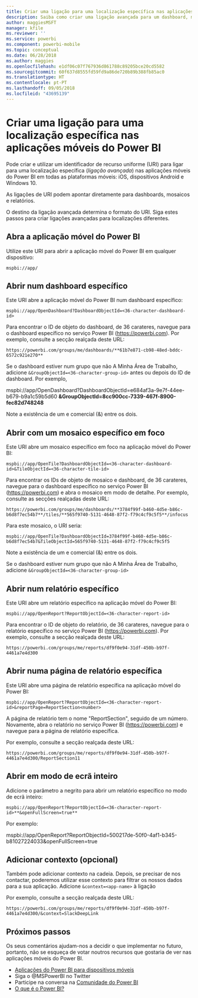 ```yaml
---
title: Criar uma ligação para uma localização específica nas aplicações móveis do Power BI
description: Saiba como criar uma ligação avançada para um dashboard, mosaico ou relatório específico na aplicação móvel do Power BI com um identificador de recurso uniforme (URI).
author: maggiesMSFT
manager: kfile
ms.reviewer: ''
ms.service: powerbi
ms.component: powerbi-mobile
ms.topic: conceptual
ms.date: 06/28/2018
ms.author: maggies
ms.openlocfilehash: e1df06c07f767936d861788c89205bce20cd5582
ms.sourcegitcommit: 60f637d8555fd59fd9a86de720b89b388fb85ac0
ms.translationtype: HT
ms.contentlocale: pt-PT
ms.lasthandoff: 09/05/2018
ms.locfileid: "43695139"
---
```

# <a name="create-a-link-to-a-specific-location-in-the-power-bi-mobile-apps"></a>Criar uma ligação para uma localização específica nas aplicações móveis do Power BI
Pode criar e utilizar um identificador de recurso uniforme (URI) para ligar para uma localização específica (*ligação avançada*) nas aplicações móveis do Power BI em todas as plataformas móveis: iOS, dispositivos Android e Windows 10.

As ligações de URI podem apontar diretamente para dashboards, mosaicos e relatórios.

O destino da ligação avançada determina o formato do URI. Siga estes passos para criar ligações avançadas para localizações diferentes. 

## <a name="open-the-power-bi-mobile-app"></a>Abra a aplicação móvel do Power BI
Utilize este URI para abrir a aplicação móvel do Power BI em qualquer dispositivo:

    mspbi://app/


## <a name="open-to-a-specific-dashboard"></a>Abrir num dashboard específico
Este URI abre a aplicação móvel do Power BI num dashboard específico:

    mspbi://app/OpenDashboard?DashboardObjectId=<36-character-dashboard-id>

Para encontrar o ID de objeto do dashboard, de 36 carateres, navegue para o dashboard específico no serviço Power BI (https://powerbi.com). Por exemplo, consulte a secção realçada deste URL:

`https://powerbi.com/groups/me/dashboards/**61b7e871-cb98-48ed-bddc-6572c921e270**`

Se o dashboard estiver num grupo que não A Minha Área de Trabalho, adicione `&GroupObjectId=<36-character-group-id>` antes ou depois do ID de dashboard. Por exemplo, 

mspbi://app/OpenDashboard?DashboardObjectId=e684af3a-9e7f-44ee-b679-b9a1c59b5d60 **&GroupObjectId=8cc900cc-7339-467f-8900-fec82d748248**

Note a existência de um e comercial (&) entre os dois.

## <a name="open-to-a-specific-tile-in-focus"></a>Abrir com um mosaico específico em foco
Este URI abre um mosaico específico em foco na aplicação móvel do Power BI:

    mspbi://app/OpenTile?DashboardObjectId=<36-character-dashboard-id>&TileObjectId=<36-character-tile-id>

Para encontrar os IDs de objeto de mosaico e dashboard, de 36 carateres, navegue para o dashboard específico no serviço Power BI (https://powerbi.com) e abra o mosaico em modo de detalhe. Por exemplo, consulte as secções realçadas deste URL:

`https://powerbi.com/groups/me/dashboards/**3784f99f-b460-4d5e-b86c-b6d8f7ec54b7**/tiles/**565f9740-5131-4648-87f2-f79c4cf9c5f5**/infocus`

Para este mosaico, o URI seria:

    mspbi://app/OpenTile?DashboardObjectId=3784f99f-b460-4d5e-b86c-b6d8f7ec54b7&TileObjectId=565f9740-5131-4648-87f2-f79c4cf9c5f5

Note a existência de um e comercial (&) entre os dois.

Se o dashboard estiver num grupo que não A Minha Área de Trabalho, adicione `&GroupObjectId=<36-character-group-id>`

## <a name="open-to-a-specific-report"></a>Abrir num relatório específico
Este URI abre um relatório específico na aplicação móvel do Power BI:

    mspbi://app/OpenReport?ReportObjectId=<36-character-report-id>

Para encontrar o ID de objeto do relatório, de 36 carateres, navegue para o relatório específico no serviço Power BI (https://powerbi.com). Por exemplo, consulte a secção realçada deste URL:

`https://powerbi.com/groups/me/reports/df9f0e94-31df-450b-b97f-4461a7e4d300`

## <a name="open-to-a-specific-report-page"></a>Abrir numa página de relatório específica
Este URI abre uma página de relatório específica na aplicação móvel do Power BI:

    mspbi://app/OpenReport?ReportObjectId=<36-character-report-id>&reportPage=ReportSection<number>

A página de relatório tem o nome "ReportSection", seguido de um número. Novamente, abra o relatório no serviço Power BI (https://powerbi.com) e navegue para a página de relatório específica. 

Por exemplo, consulte a secção realçada deste URL:

`https://powerbi.com/groups/me/reports/df9f0e94-31df-450b-b97f-4461a7e4d300/ReportSection11`

## <a name="open-in-full-screen-mode"></a>Abrir em modo de ecrã inteiro
Adicione o parâmetro a negrito para abrir um relatório específico no modo de ecrã inteiro:

    mspbi://app/OpenReport?ReportObjectId=<36-character-report-id>**&openFullScreen=true**

Por exemplo: 

mspbi://app/OpenReport?ReportObjectId=500217de-50f0-4af1-b345-b81027224033&openFullScreen=true

## <a name="add-context-optional"></a>Adicionar contexto (opcional)
Também pode adicionar contexto na cadeia. Depois, se precisar de nos contactar, poderemos utilizar esse contexto para filtrar os nossos dados para a sua aplicação. Adicione `&context=<app-name>` à ligação

Por exemplo, consulte a secção realçada deste URL: 

`https://powerbi.com/groups/me/reports/df9f0e94-31df-450b-b97f-4461a7e4d300/&context=SlackDeepLink`

## <a name="next-steps"></a>Próximos passos
Os seus comentários ajudam-nos a decidir o que implementar no futuro, portanto, não se esqueça de votar noutros recursos que gostaria de ver nas aplicações móveis do Power BI. 

* [Aplicações do Power BI para dispositivos móveis](mobile-apps-for-mobile-devices.md)
* Siga o @MSPowerBI no Twitter
* Participe na conversa na [Comunidade do Power BI](http://community.powerbi.com/)
* [O que é o Power BI?](power-bi-overview.md)

